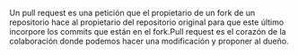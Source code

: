 Un pull request es una petición que el propietario de un fork de un repositorio hace al propietario del
repositorio original para que este último incorpore los commits que están en el fork.Pull request es el 
corazón de la colaboración donde podemos hacer una modificación y proponer al dueño.